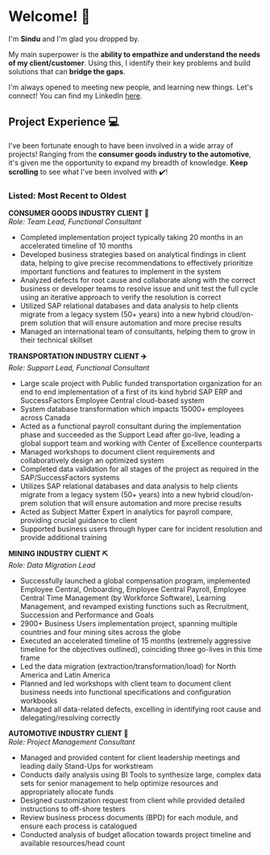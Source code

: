 # Welcome! 👋 

I'm **Sindu** and I'm glad you dropped by.<br>

My main superpower is the **ability to empathize and understand the needs of my client/customer**. Using this, I identify their key problems and build solutions that can **bridge the gaps**.

I'm always opened to meeting new people, and learning new things. Let's connect!
You can find my LinkedIn [here](https://www.linkedin.com/in/hanejun/).

## Project Experience 💻 ##

I've been fortunate enough to have been involved in a wide array of projects! Ranging from the **consumer goods industry to the automotive**, it's given me the opportunity to expand my breadth of knowledge. **Keep scrolling** to see what I've been involved with ✔️!

### Listed: Most Recent to Oldest ###

**CONSUMER GOODS INDUSTRY CLIENT 🍔**<BR>
_Role: Team Lead, Functional Consultant_

- Completed implementation project typically taking 20 months in an accelerated timeline of 10 months
- Developed business strategies based on analytical findings in client data, helping to give precise recommendations to effectively prioritize important functions and features to implement in the system
- Analyzed defects for root cause and collaborate along with the correct business or developer teams to resolve issue and unit test the full cycle using an iterative approach to verify the resolution is correct
- Utilized SAP relational databases and data analysis to help clients migrate from a legacy system (50+ years) into a new hybrid cloud/on-prem solution that will ensure automation and more precise results
- Managed an international team of consultants, helping them to grow in their technical skillset

**TRANSPORTATION INDUSTRY CLIENT ✈️**<BR>
_Role: Support Lead, Functional Consultant_

- Large scale project with Public funded transportation organization for an end to end implementation of a first of its kind hybrid SAP ERP and SuccessFactors Employee Central cloud-based system
- System database transformation which impacts 15000+ employees across Canada
- Acted as a functional payroll consultant during the implementation phase and succeeded as the Support Lead after go-live, leading a global support team and working with Center of Excellence counterparts
- Managed workshops to document client requirements and collaboratively design an optimized system
- Completed data validation for all stages of the project as required in the SAP/SuccessFactors systems
- Utilizes SAP relational databases and data analysis to help clients migrate from a legacy system (50+ years) into a new hybrid cloud/on-prem solution that will ensure automation and more precise results
- Acted as Subject Matter Expert in analytics for payroll compare, providing crucial guidance to client
- Supported business users through hyper care for incident resolution and provide additional training

**MINING INDUSTRY CLIENT ⛏️**<BR>
_Role: Data Migration Lead_

- Successfully launched a global compensation program, implemented Employee Central, Onboarding, Employee Central Payroll, Employee Central Time Management (by Workforce Software), Learning Management, and revamped existing functions such as Recruitment, Succession and Performance and Goals
- 2900+ Business Users implementation project, spanning multiple countries and four mining sites across the globe
- Executed an accelerated timeline of 15 months (extremely aggressive timeline for the objectives outlined), coinciding three go-lives in this time frame
- Led the data migration (extraction/transformation/load) for North America and Latin America
- Planned and led workshops with client team to document client business needs into functional specifications and configuration workbooks
- Managed all data-related defects, excelling in identifying root cause and delegating/resolving correctly

**AUTOMOTIVE INDUSTRY CLIENT 🚗**<BR>
_Role: Project Management Consultant_

- Managed and provided content for client leadership meetings and leading daily Stand-Ups for workstream
- Conducts daily analysis using BI Tools to synthesize large, complex data sets for senior management to help optimize resources and appropriately allocate funds
- Designed customization request from client while provided detailed instructions to off-shore testers
- Review business process documents (BPD) for each module, and ensure each process is catalogued
- Conducted analysis of budget allocation towards project timeline and available resources/head count
